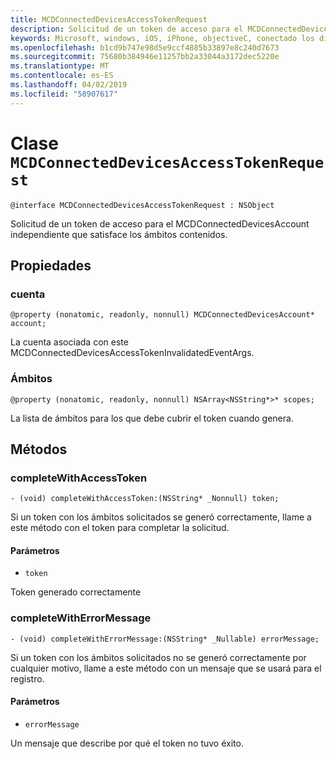 ```yaml
---
title: MCDConnectedDevicesAccessTokenRequest
description: Solicitud de un token de acceso para el MCDConnectedDevicesAccount independiente que satisface los ámbitos contenidos.
keywords: Microsoft, windows, iOS, iPhone, objectiveC, conectado los dispositivos, proyecto Roma
ms.openlocfilehash: b1cd9b747e98d5e9ccf4885b33897e8c240d7673
ms.sourcegitcommit: 75680b384946e11257bb2a33044a3172dec5220e
ms.translationtype: MT
ms.contentlocale: es-ES
ms.lasthandoff: 04/02/2019
ms.locfileid: "58907617"
---
```

# <a name="class-mcdconnecteddevicesaccesstokenrequest"></a>Clase `MCDConnectedDevicesAccessTokenRequest` 

```
@interface MCDConnectedDevicesAccessTokenRequest : NSObject
```  
Solicitud de un token de acceso para el MCDConnectedDevicesAccount independiente que satisface los ámbitos contenidos.

## <a name="properties"></a>Propiedades

### <a name="account"></a>cuenta
`@property (nonatomic, readonly, nonnull) MCDConnectedDevicesAccount* account;`

La cuenta asociada con este MCDConnectedDevicesAccessTokenInvalidatedEventArgs.

### <a name="scopes"></a>Ámbitos
`@property (nonatomic, readonly, nonnull) NSArray<NSString*>* scopes;`

La lista de ámbitos para los que debe cubrir el token cuando genera.

## <a name="methods"></a>Métodos

### <a name="completewithaccesstoken"></a>completeWithAccessToken
`- (void) completeWithAccessToken:(NSString* _Nonnull) token;`

Si un token con los ámbitos solicitados se generó correctamente, llame a este método con el token para completar la solicitud.

#### <a name="parameters"></a>Parámetros 
* `token` 

Token generado correctamente

### <a name="completewitherrormessage"></a>completeWithErrorMessage
`- (void) completeWithErrorMessage:(NSString* _Nullable) errorMessage;`

Si un token con los ámbitos solicitados no se generó correctamente por cualquier motivo, llame a este método con un mensaje que se usará para el registro.

#### <a name="parameters"></a>Parámetros 
* `errorMessage`

Un mensaje que describe por qué el token no tuvo éxito.